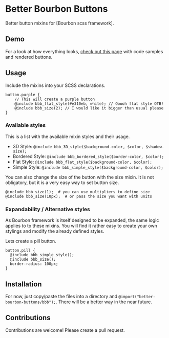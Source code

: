 Better Bourbon Buttons
======================

Better button mixins for [Bourbon scss framework].

Demo
----

For a look at how everything looks, [check out this page] with code samples and rendered buttons.

[check out this page]: http://mariosant.github.io/bbb-website/

Usage
-----

Include the mixins into your SCSS declarations.

    button.purple {
        // This will create a purple button
        @include bbb_flat_style(#e310eb, white); // Ooooh flat style OTB!
        @include bbb_size(2); // I would like it bigger than usual please
    }

### Available styles

This is a list with the available mixin styles and their usage.

* 3D Style: `@include bbb_3D_style($background-color, $color, $shadow-size);`
* Bordered Style: `@include bbb_bordered_style($border-color, $color);`
* Flat Style: `@include bbb_flat_style($background-color, $color);`
* Simple Style: `@include bbb_simple_style($background-color, $color);`

You can also change the size of the button with the size mixin. It is not obligatory, but it is a very easy way to set button size.

    @include bbb_size(1);  # you can use multipliers to define size
    @include bbb_size(10px);  # or pass the size you want with units

### Expandability / Alternative styles

As Bourbon framework is itself designed to be expanded, the same logic applies to to these mixins. You will find it rather easy to create your own stylings and modify the already defined styles.

Lets create a pill button.

    button.pill {
      @include bbb_simple_style();
      @include bbb_size();
      border-radius: 100px;
    }

Installation
------------

For now, just copy/paste the files into a directory and `@import("better-bourbon-buttons/bbb");`. There will be a better way in the near future.

Contributions
-------------

Contributions are welcome! Please create a pull request.
